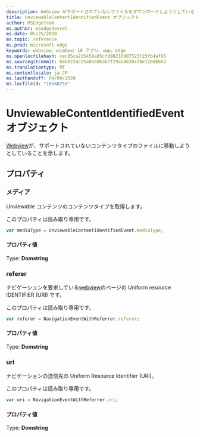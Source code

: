 ```yaml
---
description: Webview がサポートされていないファイルをダウンロードしようとしていることを示します。
title: UnviewableContentIdentifiedEvent オブジェクト
author: MSEdgeTeam
ms.author: msedgedevrel
ms.date: 05/25/2018
ms.topic: reference
ms.prod: microsoft-edge
keywords: webview、windows 10 アプリ、uwp、edge
ms.openlocfilehash: cec85ca2d5458a05cfd88210907523f25fb4af95
ms.sourcegitcommit: 6860234c25a8be863b7f29a54838e78e120dbb62
ms.translationtype: MT
ms.contentlocale: ja-JP
ms.lasthandoff: 04/09/2020
ms.locfileid: "10568759"
---
```

# UnviewableContentIdentifiedEvent オブジェクト

[Webview](../webview.md)が、サポートされていないコンテンツタイプのファイルに移動しようとしていることを示します。 

## プロパティ

### メディア

Unviewable コンテンツのコンテンツタイプを取得します。

このプロパティは読み取り専用です。

```js
var mediaType = UnviewableContentIdentifiedEvent.mediaType;
```

#### プロパティ値
Type: **Domstring**

### referer

ナビゲーションを要求している[webview](../webview.md)のページの Uniform resource IDENTIFIER (URI) です。

このプロパティは読み取り専用です。


```js
var referer = NavigationEventWithReferrer.referer;
```

#### プロパティ値
Type: **Domstring**

### uri

ナビゲーションの送信先の Uniform Resource Identifier (URI)。

このプロパティは読み取り専用です。

```js
var uri = NavigationEventWithReferrer.uri;
```

#### プロパティ値
Type: **Domstring**

